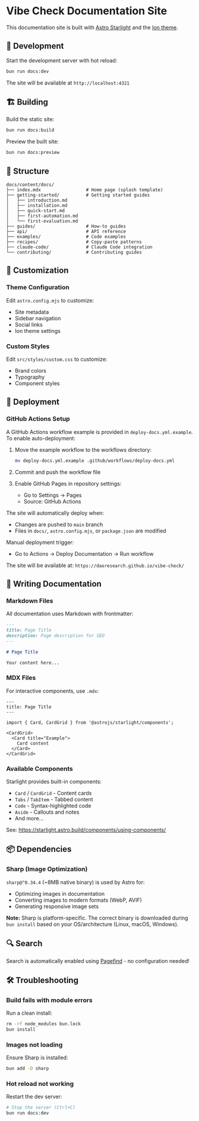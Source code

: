 # Vibe Check Documentation Site

This documentation site is built with [Astro Starlight](https://starlight.astro.build/) and the [Ion theme](https://louisescher.github.io/starlight-ion-theme/).

## 🚀 Development

Start the development server with hot reload:

```bash
bun run docs:dev
```

The site will be available at `http://localhost:4321`

## 🏗️ Building

Build the static site:

```bash
bun run docs:build
```

Preview the built site:

```bash
bun run docs:preview
```

## 📁 Structure

```
docs/content/docs/
├── index.mdx                 # Home page (splash template)
├── getting-started/          # Getting started guides
│   ├── introduction.md
│   ├── installation.md
│   ├── quick-start.md
│   ├── first-automation.md
│   └── first-evaluation.md
├── guides/                   # How-to guides
├── api/                      # API reference
├── examples/                 # Code examples
├── recipes/                  # Copy-paste patterns
├── claude-code/              # Claude Code integration
└── contributing/             # Contributing guides
```

## 🎨 Customization

### Theme Configuration

Edit `astro.config.mjs` to customize:
- Site metadata
- Sidebar navigation
- Social links
- Ion theme settings

### Custom Styles

Edit `src/styles/custom.css` to customize:
- Brand colors
- Typography
- Component styles

## 🚢 Deployment

### GitHub Actions Setup

A GitHub Actions workflow example is provided in `deploy-docs.yml.example`. To enable auto-deployment:

1. Move the example workflow to the workflows directory:
   ```bash
   mv deploy-docs.yml.example .github/workflows/deploy-docs.yml
   ```

2. Commit and push the workflow file

3. Enable GitHub Pages in repository settings:
   - Go to Settings → Pages
   - Source: GitHub Actions

The site will automatically deploy when:
- Changes are pushed to `main` branch
- Files in `docs/`, `astro.config.mjs`, or `package.json` are modified

Manual deployment trigger:
- Go to Actions → Deploy Documentation → Run workflow

The site will be available at: `https://daoresearch.github.io/vibe-check/`

## 📝 Writing Documentation

### Markdown Files

All documentation uses Markdown with frontmatter:

```markdown
---
title: Page Title
description: Page description for SEO
---

# Page Title

Your content here...
```

### MDX Files

For interactive components, use `.mdx`:

```mdx
---
title: Page Title
---

import { Card, CardGrid } from '@astrojs/starlight/components';

<CardGrid>
  <Card title="Example">
    Card content
  </Card>
</CardGrid>
```

### Available Components

Starlight provides built-in components:
- `Card` / `CardGrid` - Content cards
- `Tabs` / `TabItem` - Tabbed content
- `Code` - Syntax-highlighted code
- `Aside` - Callouts and notes
- And more...

See: https://starlight.astro.build/components/using-components/

## 📦 Dependencies

### Sharp (Image Optimization)

`sharp@^0.34.4` (~8MB native binary) is used by Astro for:
- Optimizing images in documentation
- Converting images to modern formats (WebP, AVIF)
- Generating responsive image sets

**Note:** Sharp is platform-specific. The correct binary is downloaded during `bun install` based on your OS/architecture (Linux, macOS, Windows).

## 🔍 Search

Search is automatically enabled using [Pagefind](https://pagefind.app/) - no configuration needed!

## 🛠️ Troubleshooting

### Build fails with module errors

Run a clean install:

```bash
rm -rf node_modules bun.lock
bun install
```

### Images not loading

Ensure Sharp is installed:

```bash
bun add -D sharp
```

### Hot reload not working

Restart the dev server:

```bash
# Stop the server (Ctrl+C)
bun run docs:dev
```
